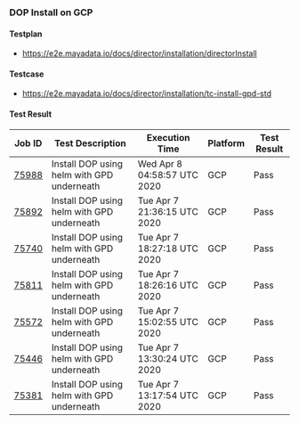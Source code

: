 ### DOP Install on GCP

#### Testplan

- https://e2e.mayadata.io/docs/director/installation/directorInstall

#### Testcase

- https://e2e.mayadata.io/docs/director/installation/tc-install-gpd-std

#### Test Result

| Job ID |   Test Description         | Execution Time | Platform |Test Result   |
 |---------|---------------------------| --------------| -------- |--------|
|     <a href= "https://gitlab.mayadata.io/oep/oep-e2e-gcp/-/jobs/75988">75988</a>           |  Install DOP using helm with GPD underneath           | Wed Apr  8 04:58:57 UTC 2020  | GCP | Pass |
|     <a href= "https://gitlab.mayadata.io/oep/oep-e2e-gcp/-/jobs/75892">75892</a>           |  Install DOP using helm with GPD underneath           | Tue Apr  7 21:36:15 UTC 2020  | GCP | Pass |
|     <a href= "https://gitlab.mayadata.io/oep/oep-e2e-gcp/-/jobs/75740">75740</a>           |  Install DOP using helm with GPD underneath           | Tue Apr  7 18:27:18 UTC 2020  | GCP | Pass |
|     <a href= "https://gitlab.mayadata.io/oep/oep-e2e-gcp/-/jobs/75811">75811</a>           |  Install DOP using helm with GPD underneath           | Tue Apr  7 18:26:16 UTC 2020  | GCP | Pass |
|     <a href= "https://gitlab.mayadata.io/oep/oep-e2e-gcp/-/jobs/75572">75572</a>           |  Install DOP using helm with GPD underneath           | Tue Apr  7 15:02:55 UTC 2020  | GCP | Pass |
|     <a href= "https://gitlab.mayadata.io/oep/oep-e2e-gcp/-/jobs/75446">75446</a>           |  Install DOP using helm with GPD underneath           | Tue Apr  7 13:30:24 UTC 2020  | GCP | Pass |
 |    <a href= "https://gitlab.mayadata.io/oep/oep-e2e-gcp/-/jobs/75381">75381</a>   |  Install DOP using helm with GPD underneath           |  Tue Apr  7 13:17:54 UTC 2020     |GCP  |Pass  |
